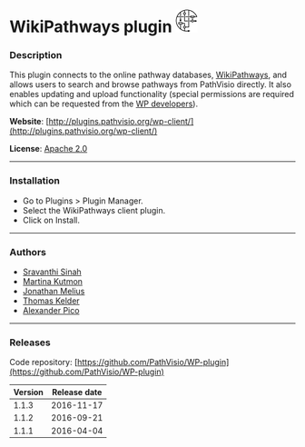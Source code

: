 # WikiPathways plugin ![](/images/plugins/wikipathways.png)

### Description

This plugin connects to the online pathway databases, [WikiPathways](https://www.wikipathways.org), and allows users to search and browse pathways from PathVisio directly. It also enables updating and upload functionality (special permissions are required which can be requested from the [WP developers](https://www.wikipathways.org/index.php/Contact_Us)).

**Website**: [http://plugins.pathvisio.org/wp-client/](http://plugins.pathvisio.org/wp-client/)

**License**: [Apache 2.0](http://www.apache.org/licenses/LICENSE-2.0)

----

### Installation
* Go to Plugins > Plugin Manager. 
* Select the WikiPathways client plugin.
* Click on Install.

----

### Authors
* [Sravanthi Sinah](https://github.com/SravanthiSinha)
* [Martina Kutmon](https://github.com/mkutmon)
* [Jonathan Melius](https://github.com/JonathanMELIUS)
* [Thomas Kelder](https://github.com/thomaskelder)
* [Alexander Pico](https://github.com/AlexanderPico)

---- 

### Releases

Code repository: [https://github.com/PathVisio/WP-plugin](https://github.com/PathVisio/WP-plugin)

| Version | Release date |
| ------- |:------------:| 
| 1.1.3 | 2016-11-17 | 
| 1.1.2 | 2016-09-21 |  
| 1.1.1 | 2016-04-04 |  

